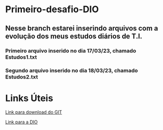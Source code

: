 # Primeiro-desafio-DIO
## Nesse branch estarei inserindo arquivos com a evolução dos meus estudos diários de T.I.
### Primeiro arquivo inserido no dia 17/03/23, chamado Estudos1.txt
### Segundo arquivo inserido no dia 18/03/23, chamado Estudos2.txt


# Links Úteis
[Link para download do GIT](https://git-scm.com/downloads)

[Link para a DIO](https://www.dio.me/)
